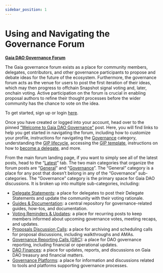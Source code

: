 ```yaml
---
sidebar_position: 1
---
```


# Using and Navigating the Governance Forum
**[Gaia DAO Governance Forum]()**

The Gaia governance forum exists as a place for community members, delegates, contributors, and other governance participants to propose and debate ideas for the future of the ecosystem. Furthermore, the governance forum acts as the venue for users to post the first iteration of their ideas, which may then progress to offchain Snapshot signal voting and, later, onchain voting. Active participation on the forum is crucial in enabling proposal authors to refine their thought processes before the wider community has the chance to vote on the idea. 

To get started, sign up or login [here](https://gaianet.discourse.group/login).

Once you have created or logged into your account, head over to the pinned [“Welcome to Gaia DAO Governance”](https://gaianet.discourse.group/t/welcome-to-gaia-dao-governance/9) post. Here, you will find links to help you get started in navigating the forum, including how to customize your profile, instructions for navigating the [Governance](https://gaianet.discourse.group/c/governance/5) category, understanding the [GIP lifecycle](https://gaianet.discourse.group/t/gaia-dao-proposal-lifecycle/21), accessing the [GIP template](https://gaianet.discourse.group/t/gip-template/23), instructions on how to [become a delegate](https://gaianet.discourse.group/t/delegate-statement-template-instructions/19), and more. 

From the main forum landing page, if you want to simply see all of the latest posts, head to the “[Latest](https://gaianet.discourse.group/latest)” tab. The two main categories that organize the forum posts are “[General](https://gaianet.discourse.group/c/general/4)” and “[Governance](https://gaianet.discourse.group/c/governance/5)”. The “General” category is a place for any post that doesn’t belong in any of the “Governance” sub-categories. The “Governance” category is the primary space for Gaia DAO discussions. It is broken up into multiple sub-categories, including: 
* [Delegate Statements](https://gaianet.discourse.group/c/governance/delegate-statements/13): a place for delegates to post their Delegate Statements and update the community with their voting rationale. 
* [Guides & Documentation](https://gaianet.discourse.group/c/governance/guides-and-documentation/8): a central repository for governance-related guides, how-tos, and documentation.
* [Voting Reminders & Updates](https://gaianet.discourse.group/c/governance/voting-reminders/7): a place for recurring posts to keep members informed about upcoming governance votes, meeting recaps, and updates.
* [Proposals Discussion Calls](https://gaianet.discourse.group/c/governance/proposals-discussions-call/9): a place for archiving and scheduling calls for proposal discussions, including walkthroughs and AMAs.
* [Governance Reporting Calls (GRC)](https://gaianet.discourse.group/c/governance/grc/10): a place for DAO governance reporting, including financial or operational updates.
* [DAO Finances](https://gaianet.discourse.group/c/governance/dao-finances/11): a place for updates, reports, and discussions on Gaia DAO treasury and financial matters.
* [Governance Platforms](https://gaianet.discourse.group/c/governance/governance-platforms/14): a place for information and discussions related to tools and platforms supporting governance processes.
